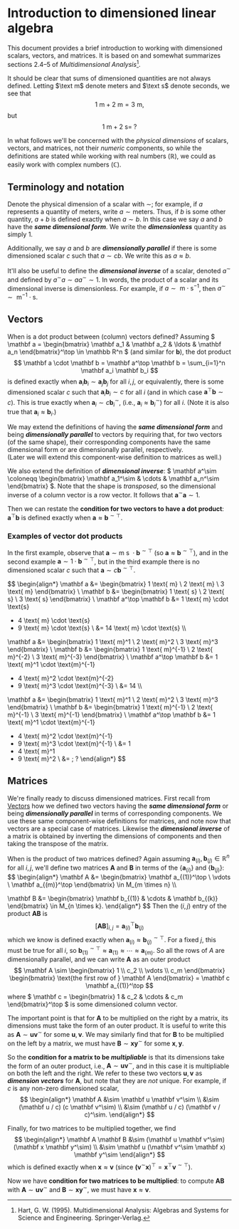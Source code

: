 # Introduction to dimensioned linear algebra

This document provides a brief introduction to working with dimensioned scalars, vectors, and matrices.
It is based on and somewhat summarizes sections 2.4–5 of *Multidimensional Analysis*[^1].

It should be clear that sums of dimensioned quantities are not always defined.
Letting $\text m$ denote meters and $\text s$ denote seconds, we see that
$$
1 \text{ m} + 2 \text{ m} = 3 \text{ m},
$$
but
$$
1 \text{ m} + 2 \text{ s} = \;?
$$

In what follows we'll be concerned with the *physical dimensions* of scalars, vectors, and matrices, not their *numeric* components, so while the definitions are stated while working with real numbers $(\mathbb R)$, we could as easily work with complex numbers $(\mathbb C)$.

[^1]: Hart, G. W. (1995). Multidimensional Analysis: Algebras and Systems for Science and Engineering. Springer-Verlag.

## Terminology and notation

Denote the physical dimension of a scalar with $\sim$;
for example, if $a$ represents a quantity of meters, write $a \sim \text{meters}$.
Thus, if $b$ is some other quantity, $a + b$ is defined exactly when $a \sim b$.
In this case we say $a$ and $b$ have the ***same dimensional form***.
We write the ***dimensionless*** quantity as simply $1$.

Additionally, we say $a$ and $b$ are ***dimensionally parallel*** if there is some dimensioned scalar $c$ such that $a \sim c b$.
We write this as $a \approx b$.

It'll also be useful to define the ***dimensional inverse*** of a scalar, denoted $a^\sim$ and defined by $a^\sim a \sim a a^\sim \sim 1$.
In words, the product of a scalar and its dimensional inverse is dimensionless.
For example, if $a \sim \text{ m} \cdot \text{s}^{-1}$, then $a^\sim \sim \text{ m}^{-1} \cdot \text{s}$.

## Vectors

When is a dot product between (column) vectors defined?
Assuming
$
\mathbf a
= \begin{bmatrix}
  \mathbf a_1 & \mathbf a_2 & \ldots & \mathbf a_n
\end{bmatrix}^\top
\in \mathbb R^n
$
(and similar for $\mathbf b$), the dot product
$$
\mathbf a \cdot \mathbf b
= \mathbf a^\top \mathbf b
= \sum_{i=1}^n \mathbf a_i \mathbf b_i
$$
is defined exactly when $\mathbf a_i \mathbf b_i \sim \mathbf a_j \mathbf b_j$ for all $i, j$, or equivalently, there is some dimensioned scalar $c$ such that $\mathbf a_i \mathbf b_i \sim c$ for all $i$ (and in which case $\mathbf a^\top \mathbf b \sim c$).
This is true exactly when $\mathbf a_i \sim c \mathbf b_i^\sim$, (i.e., $\mathbf a_i \approx \mathbf b_i^\sim$) for all $i$.
(Note it is also true that $\mathbf a_i \approx \mathbf b_i$.)

We may extend the definitions of having the ***same dimensional form*** and being ***dimensionally parallel*** to vectors by requiring that, for two vectors (of the same shape), their corresponding components have the same dimensional form or are dimensionally parallel, respectively.<br>
(Later we will extend this component-wise definition to matrices as well.)

We also extend the definition of ***dimensional inverse***:
$
\mathbf a^\sim
\coloneqq \begin{bmatrix}
  \mathbf a_1^\sim & \cdots & \mathbf a_n^\sim
\end{bmatrix}
$.
Note that the shape is *transposed*, so the dimensional inverse of a column vector is a row vector.
It follows that $\mathbf a^\sim \mathbf a \sim 1$.

Then we can restate the **condition for two vectors to have a dot product**:
$\mathbf a^\top \mathbf b$ is defined exactly when $\mathbf a \approx \mathbf b^{\sim \top}$.

### Examples of vector dot products

In the first example, observe that $\mathbf a \sim \text{m s } \cdot \mathbf b^{\sim \top}$ (so $\mathbf a \approx \mathbf b^{\sim \top}$),
and in the second example $\mathbf a \sim 1 \cdot \mathbf b^{\sim \top}$, but in the third example there is no dimensioned scalar $c$ such that $\mathbf a \sim c \mathbf b^{\sim \top}$.

$$
\begin{align*}
  \mathbf a
  &= \begin{bmatrix}
    1 \text{ m} \\ 2 \text{ m} \\ 3 \text{ m}
  \end{bmatrix} \\
  \mathbf b
  &= \begin{bmatrix}
    1 \text{ s} \\ 2 \text{ s} \\ 3 \text{ s}
  \end{bmatrix} \\
  \mathbf a^\top \mathbf b
  &= 1 \text{ m} \cdot \text{s}
  + 4 \text{ m} \cdot \text{s}
  + 9 \text{ m} \cdot \text{s} \\
  &= 14 \text{ m} \cdot \text{s} \\\\

  \mathbf a
  &= \begin{bmatrix}
    1 \text{ m}^1 \\ 2 \text{ m}^2 \\ 3 \text{ m}^3
  \end{bmatrix} \\
  \mathbf b
  &= \begin{bmatrix}
    1 \text{ m}^{-1} \\ 2 \text{ m}^{-2} \\ 3 \text{ m}^{-3}
  \end{bmatrix} \\
  \mathbf a^\top \mathbf b
  &= 1 \text{ m}^1 \cdot \text{m}^{-1}
  + 4 \text{ m}^2 \cdot \text{m}^{-2}
  + 9 \text{ m}^3 \cdot \text{m}^{-3} \\
  &= 14 \\\\

  \mathbf a
  &= \begin{bmatrix}
    1 \text{ m}^1 \\ 2 \text{ m}^2 \\ 3 \text{ m}^3
  \end{bmatrix} \\
  \mathbf b
  &= \begin{bmatrix}
    1 \text{ m}^{-1} \\ 2 \text{ m}^{-1} \\ 3 \text{ m}^{-1}
  \end{bmatrix} \\
  \mathbf a^\top \mathbf b
  &= 1 \text{ m}^1 \cdot \text{m}^{-1}
  + 4 \text{ m}^2 \cdot \text{m}^{-1}
  + 9 \text{ m}^3 \cdot \text{m}^{-1} \\
  &= 1
  + 4 \text{ m}^1
  + 9 \text{ m}^2 \\
  &= \; ?
\end{align*}
$$

## Matrices

We're finally ready to discuss dimensioned matrices.
First recall from [Vectors](#vectors) how we defined two vectors having the ***same dimensional form*** or being ***dimensionally parallel*** in terms of corresponding components.
We use these same component-wise definitions for matrices, and note now that vectors are a special case of matrices.
Likewise the ***dimensional inverse*** of a matrix is obtained by inverting the dimensions of components and then taking the transpose of the matrix.

When is the product of two matrices defined?
Again assuming $\mathbf a_{(i)}, \mathbf b_{(j)} \in \mathbb R^n$ for all $i, j$, we'll define two matrices $\mathbf A$ and $\mathbf B$ in terms of the $\{\mathbf a_{(i)}\}$ and $\{\mathbf b_{(j)}\}$:
$$
\begin{align*}
  \mathbf A
  &= \begin{bmatrix}
    \mathbf a_{(1)}^\top \\
    \vdots \\
    \mathbf a_{(m)}^\top
  \end{bmatrix} \in M_{m \times n} \\\\

  \mathbf B
  &= \begin{bmatrix}
    \mathbf b_{(1)} & \cdots & \mathbf b_{(k)}
  \end{bmatrix} \in M_{n \times k}.
\end{align*}
$$
Then the $(i, j)$ entry of the product $\mathbf A \mathbf B$ is
$$
[\mathbf A \mathbf B]_{i, j} = \mathbf a_{(i)}^\top \mathbf b_{(j)}
$$
which we know is defined exactly when $\mathbf a_{(i)} \approx \mathbf b_{(j)}^{\sim \top}$.
For a fixed $j$, this must be true for all $i$, so $\mathbf b_{(1)}^{\sim \top} \approx \mathbf a_{(1)} \approx \cdots \approx \mathbf a_{(m)}$.
So all the rows of $A$ are dimensionally parallel, and we can write $\mathbf A$ as an outer product
$$
\mathbf A
\sim \begin{bmatrix}
  1 \\ c_2 \\ \vdots \\ c_m
\end{bmatrix}
\begin{bmatrix}
  \text{the first row of } \mathbf A
\end{bmatrix}
= \mathbf c \mathbf a_{(1)}^\top
$$
where
$
\mathbf c
= \begin{bmatrix}
  1 & c_2 & \cdots & c_m
\end{bmatrix}^\top
$
is some dimensioned column vector.

The important point is that for $\mathbf A$ to be multiplied on the right by a matrix, its dimensions must take the form of an outer product.
It is useful to write this as $\mathbf A \sim \mathbf u \mathbf v^\sim$ for some $\mathbf u, \mathbf v$.
We may similarly find that for $\mathbf B$ to be multiplied on the left by a matrix, we must have $\mathbf B \sim \mathbf x \mathbf y^\sim$ for some $\mathbf x, \mathbf y$.

So the **condition for a matrix to be *multipliable*** is that its dimensions take the form of an outer product, i.e., $\mathbf A \sim \mathbf u \mathbf v^\sim$, and in this case it is multipliable on both the left and the right.
We refer to these two vectors $\mathbf u, \mathbf v$ as ***dimension vectors*** for $\mathbf A$, but note that they are *not* unique.
For example, if $c$ is any non-zero dimensioned scalar,
$$
\begin{align*}
  \mathbf A
  &\sim \mathbf u \mathbf v^\sim \\
  &\sim (\mathbf u / c) (c \mathbf v^\sim) \\
  &\sim (\mathbf u / c) (\mathbf v / c)^\sim.
\end{align*}
$$

Finally, for two matrices to be multiplied together, we find
$$
\begin{align*}
  \mathbf A \mathbf B
  &\sim (\mathbf u \mathbf v^\sim)(\mathbf x \mathbf y^\sim) \\
  &\sim \mathbf u (\mathbf v^\sim \mathbf x) \mathbf y^\sim
\end{align*}
$$
which is defined exactly when $\mathbf x \approx \mathbf v$ (since $\mathbf (\mathbf v^\sim \mathbf x)^\top = \mathbf x^\top \mathbf v^{\sim \top}$).

Now we have **condition for two matrices to be multiplied**: to compute $\mathbf A \mathbf B$ with $\mathbf A \sim \mathbf u \mathbf v^\sim$ and $\mathbf B \sim \mathbf x \mathbf y^\sim$, we must have $\mathbf x \approx \mathbf v$.
